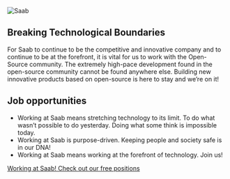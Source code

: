 ![Saab](https://user-images.githubusercontent.com/114987887/193782520-d9929227-eb5d-429c-b5ed-175da8e491da.jpg)

## Breaking Technological Boundaries
For Saab to continue to be the competitive and innovative company and to continue to be at the forefront, it is vital for us to work with the Open-Source community.
The extremely high-pace development found in the open-source community cannot be found anywhere else. Building new innovative products based on open-source is here to stay and we’re on it!  

## Job opportunities

* Working at Saab means stretching technology to its limit. To do what wasn’t possible to do yesterday. Doing what some think is impossible today.
* Working at Saab is purpose-driven. Keeping people and society safe is in our DNA!
* Working at Saab means working at the forefront of technology. Join us!

<a href="https://www.saab.com/career" target="_blank">Working at Saab! Check out our free positions</a>
